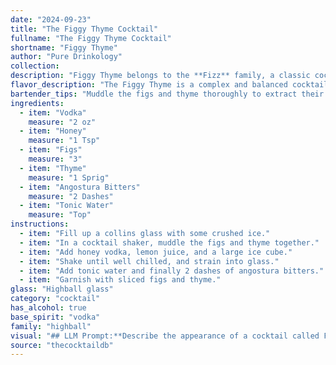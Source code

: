 ```yaml
---
date: "2024-09-23"
title: "The Figgy Thyme Cocktail"
fullname: "The Figgy Thyme Cocktail"
shortname: "Figgy Thyme"
author: "Pure Drinkology"
collection:
description: "Figgy Thyme belongs to the **Fizz** family, a classic cocktail style known for its effervescence.  Though its precise origin is unclear, the combination of spirit, sweetener, and bitter elements, often topped with sparkling water, has roots in the 19th century. "
flavor_description: "The Figgy Thyme is a complex and balanced cocktail. The vodka provides a clean base, while the honey adds a touch of sweetness. The figs contribute a rich, fruity flavor, and the thyme offers a subtle herbal note.  Angostura bitters add a hint of spice and complexity, and the tonic water provides a refreshing and slightly bitter finish. The result is a surprisingly elegant drink that is both refreshing and flavorful. "
bartender_tips: "Muddle the figs and thyme thoroughly to extract their flavors. Use a good quality vodka, and don't be afraid to let the honey syrup shine. A dash of Angostura bitters adds complexity, while tonic water brings a refreshing fizz.  Use a nice glass, and garnish with a fig slice and thyme sprig.  Enjoy! "
ingredients:
  - item: "Vodka"
    measure: "2 oz"
  - item: "Honey"
    measure: "1 Tsp"
  - item: "Figs"
    measure: "3"
  - item: "Thyme"
    measure: "1 Sprig"
  - item: "Angostura Bitters"
    measure: "2 Dashes"
  - item: "Tonic Water"
    measure: "Top"
instructions:
  - item: "Fill up a collins glass with some crushed ice."
  - item: "In a cocktail shaker, muddle the figs and thyme together."
  - item: "Add honey vodka, lemon juice, and a large ice cube."
  - item: "Shake until well chilled, and strain into glass."
  - item: "Add tonic water and finally 2 dashes of angostura bitters."
  - item: "Garnish with sliced figs and thyme."
glass: "Highball glass"
category: "cocktail"
has_alcohol: true
base_spirit: "vodka"
family: "highball"
visual: "## LLM Prompt:**Describe the appearance of a cocktail called Figgy Thyme using the following ingredients:*** **Vodka:** Clear, colorless spirit.* **Honey:** Golden to amber in color, slightly viscous.* **Figs:** Deep purple or green, depending on variety, with a soft, fleshy interior.* **Thyme:** Green, aromatic herb with small leaves.* **Angostura Bitters:** Dark brown, slightly viscous liquid.* **Tonic Water:** Clear, bubbly beverage with a slight yellow hue.**Consider the following aspects:*** **Color:** What is the overall color of the cocktail? Is it clear, cloudy, or layered?* **Clarity:** Is the cocktail clear or hazy? Are there any visible particles?* **Texture:** Is the cocktail smooth and silky, or does it have a frothy or bubbly texture?* **Garnish:** What garnish would be suitable for this cocktail? How would it enhance the visual appeal?**Example:**The Figgy Thyme is a beautiful cocktail with a deep purple hue, reminiscent of ripe figs.  The drink has a subtle haze from the honey and fig purée, with tiny specks of thyme visible throughout.  A small sprig of fresh thyme, adorned with a single, plump fig, adds a touch of rustic elegance to the presentation. "
source: "thecocktaildb"
---
```



